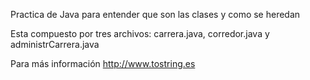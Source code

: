 Practica de Java para entender que son las clases y como se heredan

Esta compuesto por tres archivos: carrera.java, corredor.java y administrCarrera.java

Para más información http://www.tostring.es
